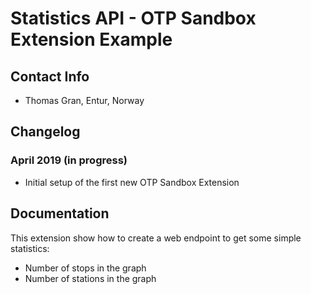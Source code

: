 # Statistics API - OTP Sandbox Extension Example

## Contact Info

- Thomas Gran, Entur, Norway


## Changelog

### April 2019 (in progress)

- Initial setup of the first new OTP Sandbox Extension


## Documentation

This extension show how to create a web endpoint to get some simple statistics: 
- Number of stops in the graph
- Number of stations in the graph
 
